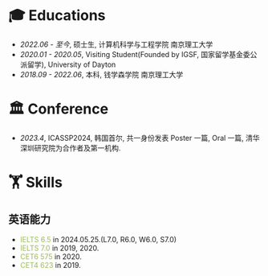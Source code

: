 
# 🎓 Educations
- *2022.06 - 至今*, 硕士生, 计算机科学与工程学院 南京理工大学
- *2020.01 - 2020.05*, Visiting Student(Founded by IGSF, 国家留学基金委公派留学), University of Dayton
- *2018.09 - 2022.06*, 本科, 钱学森学院 南京理工大学

<span class='anchor' id='-xshy'></span>

# 🏛️ Conference
- *2023.4*, ICASSP2024, 韩国首尔, 共一身份发表 Poster 一篇, Oral 一篇, 清华深圳研究院为合作者及第一机构.

<span class='anchor' id='-xl'></span>

# 🏋️ Skills
## 英语能力
- <font color="#9bbb59">IELTS 6.5</font> in 2024.05.25.(L7.0, R6.0, W6.0, S7.0)
- <font color="#9bbb59">IELTS 7.0</font> in 2019, 2020.
- <font color="#9bbb59">CET6 575</font> in 2020.
- <font color="#9bbb59">CET4 623</font> in 2019.

